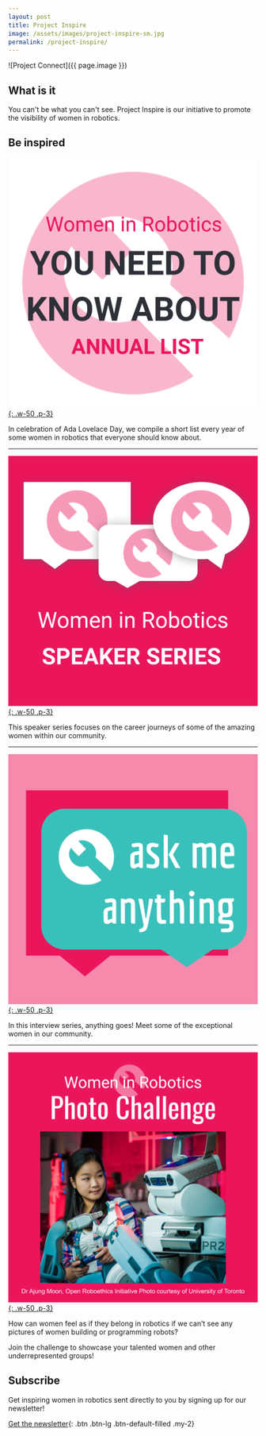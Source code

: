 ```yaml
---
layout: post
title: Project Inspire
image: /assets/images/project-inspire-sm.jpg
permalink: /project-inspire/
---
```


![Project Connect]({{ page.image }})

## What is it

You can't be what you can't see.  Project Inspire is our initiative to promote the visibility of women in robotics.

## Be inspired

[![Annual List](/assets/images/wir-annual-list.png){: .w-50 .p-3}](/annual-list/)

In celebration of Ada Lovelace Day, we compile a short list every year of some women in robotics that
everyone should know about.

----

[![Speaker Series](/assets/images/wir-speaker-series.png){: .w-50 .p-3}](/speaker-series/)

This speaker series focuses on the career journeys of some of the amazing women within our community.

----

[![Ask me Anything](/assets/images/wir-ask-me-anything.png){: .w-50 .p-3}](/ama-series/)

In this interview series, anything goes!  Meet some of the exceptional women in our community.

----

[![Photo challenge](/assets/images/wir-photo-challenge.png){: .w-50 .p-3}](/photo-challenge/)

How can women feel as if they belong in robotics if we can’t see any pictures of women building or programming robots?

Join the challenge to showcase your talented women and other underrepresented groups!

## Subscribe

Get inspiring women in robotics sent directly to you by signing up for our newsletter!

[Get the newsletter](/newsletter/){: .btn .btn-lg .btn-default-filled .my-2}
